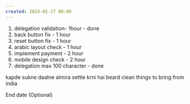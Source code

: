 ```yaml
---
created: 2024-02-27 00:08
---
```

1. delegation validation- 1hour - done
2. back button fix - 1 hour
3. reset button fix - 1 hour
4. arabic layout check - 1 hour
5. implement payment - 2 hour
6. mobile design check - 2 hour
7. delegation max 100 character - done

kapde sukne daalne
almira settle krni hai
beard clean
things to bring from india


End date (Optional)
